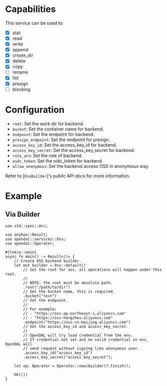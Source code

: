 

# Capabilities

This service can be used to:

- [x] stat
- [x] read
- [x] write
- [x] append
- [x] create_dir
- [x] delete
- [x] copy
- [ ] rename
- [x] list
- [x] presign
- [ ] blocking

# Configuration

- `root`: Set the work dir for backend.
- `bucket`: Set the container name for backend.
- `endpoint`: Set the endpoint for backend.
- `presign_endpoint`: Set the endpoint for presign.
- `access_key_id`: Set the access_key_id for backend.
- `access_key_secret`: Set the access_key_secret for backend.
- `role_arn`: Set the role of backend.
- `oidc_token`: Set the oidc_token for backend.
- `allow_anonymous`: Set the backend access OSS in anonymous way.

Refer to [`OssBuilder`]'s public API docs for more information.

# Example

## Via Builder

```rust,no_run
use std::sync::Arc;

use anyhow::Result;
use opendal::services::Oss;
use opendal::Operator;

#[tokio::main]
async fn main() -> Result<()> {
    // Create OSS backend builder.
    let mut builder = Oss::default()
        // Set the root for oss, all operations will happen under this root.
        //
        // NOTE: the root must be absolute path.
        .root("/path/to/dir")
        // Set the bucket name, this is required.
        .bucket("test")
        // Set the endpoint.
        //
        // For example:
        // - "https://oss-ap-northeast-1.aliyuncs.com"
        // - "https://oss-hangzhou.aliyuncs.com"
        .endpoint("https://oss-cn-beijing.aliyuncs.com")
        // Set the access_key_id and access_key_secret.
        //
        // OpenDAL will try load credential from the env.
        // If credential not set and no valid credential in env, OpenDAL will
        // send request without signing like anonymous user.
        .access_key_id("access_key_id")
        .access_key_secret("access_key_secret");

    let op: Operator = Operator::new(builder)?.finish();

    Ok(())
}
```
